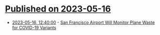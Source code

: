 # [Published on 2023-05-16](index.md)

* [2023-05-16, 12:40:00](https://soylentnews.org/article.pl?sid=23/05/15/0514205&from=rss) - [San Francisco Airport Will Monitor Plane Waste for COVID-19 Variants](https://soylentnews.org/article.pl?sid=23/05/15/0514205&from=rss)
